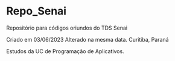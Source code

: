 # Repo_Senai
Repositório para códigos oriundos do TDS Senai

Criado em 03/06/2023
Alterado na mesma data.
Curitiba, Paraná

Estudos da UC de Programação de Aplicativos.
